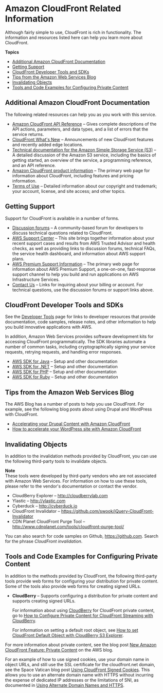 # Amazon CloudFront Related Information<a name="Resources"></a>

Although fairly simple to use, CloudFront is rich in functionality\. The information and resources listed here can help you learn more about CloudFront\.

**Topics**
+ [Additional Amazon CloudFront Documentation](#resources-additional-cloudfront-documentation)
+ [Getting Support](#resources-cloudfront-support)
+ [CloudFront Developer Tools and SDKs](#resources-developer-tools)
+ [Tips from the Amazon Web Services Blog](#resources-aws-blog-tips)
+ [Invalidating Objects](#resources-invalidation-tools)
+ [Tools and Code Examples for Configuring Private Content](#resources-distributing-private-content)

## Additional Amazon CloudFront Documentation<a name="resources-additional-cloudfront-documentation"></a>

The following related resources can help you as you work with this service\.
+ [Amazon CloudFront API Reference](https://docs.aws.amazon.com/cloudfront/latest/APIReference/) – Gives complete descriptions of the API actions, parameters, and data types, and a list of errors that the service returns\.
+ [CloudFront What's New](https://aws.amazon.com//cloudfront/whats-new/) – Announcements of new CloudFront features and recently added edge locations\. 
+ [Technical documentation for the Amazon Simple Storage Service \(S3\)](http://aws.amazon.com/documentation/s3/) – A detailed discussion of the Amazon S3 service, including the basics of getting started, an overview of the service, a programming reference, and an API reference\. 
+ [Amazon CloudFront product information](http://aws.amazon.com/cloudfront/) – The primary web page for information about CloudFront, including features and pricing information\.
+ [Terms of Use](http://aws.amazon.com/terms/) – Detailed information about our copyright and trademark; your account, license, and site access; and other topics\.

## Getting Support<a name="resources-cloudfront-support"></a>

Support for CloudFront is available in a number of forms\.
+ [Discussion forums](https://forums.aws.amazon.com/forum.jspa?forumID=46) – A community\-based forum for developers to discuss technical questions related to CloudFront\.
+ [AWS Support Center](https://console.aws.amazon.com/support/home#/) – This site brings together information about your recent support cases and results from AWS Trusted Advisor and health checks, as well as providing links to discussion forums, technical FAQs, the service health dashboard, and information about AWS support plans\.
+ [AWS Premium Support Information](https://aws.amazon.com/premiumsupport/) – The primary web page for information about AWS Premium Support, a one\-on\-one, fast\-response support channel to help you build and run applications on AWS Infrastructure Services\.
+ [Contact Us](http://aws.amazon.com/contact-us/) – Links for inquiring about your billing or account\. For technical questions, use the discussion forums or support links above\.

## CloudFront Developer Tools and SDKs<a name="resources-developer-tools"></a>

See the [Developer Tools](https://aws.amazon.com/developertools/) page for links to developer resources that provide documentation, code samples, release notes, and other information to help you build innovative applications with AWS\. 

In addition, Amazon Web Services provides software development kits for accessing CloudFront programmatically\. The SDK libraries automate a number of common tasks, including cryptographically signing your service requests, retrying requests, and handling error responses\.
+ [AWS SDK for Java](http://aws.amazon.com/sdkforjava/) – Setup and other documentation
+ [AWS SDK for \.NET](http://aws.amazon.com/sdkfornet/) – Setup and other documentation
+ [AWS SDK for PHP](http://aws.amazon.com/sdkforphp/) – Setup and other documentation
+ [AWS SDK for Ruby](http://aws.amazon.com/sdkforruby/) – Setup and other documentation

## Tips from the Amazon Web Services Blog<a name="resources-aws-blog-tips"></a>

The AWS Blog has a number of posts to help you use CloudFront\. For example, see the following blog posts about using Drupal and WordPress with CloudFront\.
+ [ Accelerating your Drupal Content with Amazon CloudFront](https://aws.amazon.com/blogs/networking-and-content-delivery/accelerating-your-drupal-content-with-amazon-cloudfront/)
+ [ How to accelerate your WordPress site with Amazon CloudFront](https://aws.amazon.com/blogs/startups/how-to-accelerate-your-wordpress-site-with-amazon-cloudfront/)

## Invalidating Objects<a name="resources-invalidation-tools"></a>

In addition to the invalidation methods provided by CloudFront, you can use the following third\-party tools to invalidate objects\.

**Note**  
These tools were developed by third\-party vendors who are not associated with Amazon Web Services\. For information on how to use these tools, please refer to the vendor's documentation or contact the vendor\. 
+ CloudBerry Explorer – [http://cloudberrylab\.com](http://cloudberrylab.com)
+ Ylastic – [http://ylastic\.com](http://ylastic.com)
+ Cyberduck – [http://cyberduck\.io](http://cyberduck.io)
+ CloudFront Invalidator – [https://github\.com/swook/jQuery\-CloudFront\-Invalidator](https://github.com/swook/jQuery-CloudFront-Invalidator)
+ CDN Planet CloudFront Purge Tool – [http://www\.cdnplanet\.com/tools/cloudfront\-purge\-tool/](http://www.cdnplanet.com/tools/cloudfront-purge-tool/)

You can also search for code samples on Github, [https://github\.com](https://github.com)\. Search for the phrase *CloudFront invalidation*\.

## Tools and Code Examples for Configuring Private Content<a name="resources-distributing-private-content"></a>

In addition to the methods provided by CloudFront, the following third\-party tools provide web forms for configuring your distribution for private content\. Some of the tools also provide web forms for creating signed URLs\.
+ **CloudBerry** – Supports configuring a distribution for private content and supports creating signed URLs\.

  For information about using [CloudBerry](http://www.cloudberrylab.com/) for CloudFront private content, go to [How to Configure Private Content for CloudFront Streaming with CloudBerry](http://blog.cloudberrylab.com/2010/03/how-to-configure-private-content-for.html)\.

  For information on setting a default root object, see [How to set CloudFront Default Object with CloudBerry S3 Explorer](http://blog.cloudberrylab.com/2010/08/how-to-set-cloudfront-default-object.html)\.

For more information about private content, see the blog post [New Amazon CloudFront Feature: Private Content](https://aws.amazon.com/blogs/aws/new-amazon-cloudfront-feature-private-content/) on the AWS blog\.

For an example of how to use signed cookies, use your domain name in object URLs, and still use the SSL certificate for the cloudfront\.net domain, see the Space Vatican blog post [Using CloudFront Signed Cookies](http://www.spacevatican.org/2015/5/1/using-cloudfront-signed-cookies/)\. This allows you to use an alternate domain name with HTTPS without incurring the expense of dedicated IP addresses or the limitations of SNI, as documented in [Using Alternate Domain Names and HTTPS](using-https-alternate-domain-names.md)\.